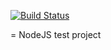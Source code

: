 [![Build Status](https://snap-ci.com/olekenneth/testproject/branch/master/build_image)](https://snap-ci.com/olekenneth/testproject/branch/master)

= NodeJS test project
